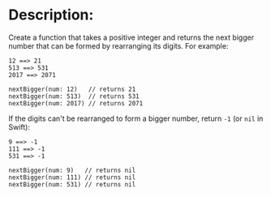 # Description:
Create a function that takes a positive integer and returns the next bigger number that can be formed by rearranging its digits. For example:
```
12 ==> 21
513 ==> 531
2017 ==> 2071
```
```
nextBigger(num: 12)   // returns 21
nextBigger(num: 513)  // returns 531
nextBigger(num: 2017) // returns 2071
```
If the digits can't be rearranged to form a bigger number, return `-1` (or `nil` in Swift):
```
9 ==> -1
111 ==> -1
531 ==> -1
```
```
nextBigger(num: 9)   // returns nil
nextBigger(num: 111) // returns nil
nextBigger(num: 531) // returns nil
```